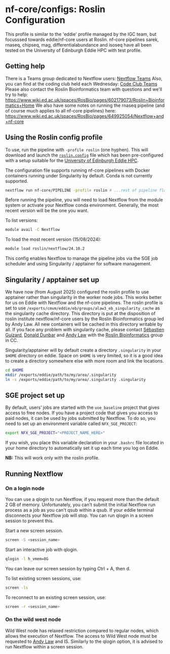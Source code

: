 # nf-core/configs: Roslin Configuration

This profile is similar to the 'eddie' profile managed by the IGC team, but focusssed towards eddie/nf-core users at Roslin.
nf-core pipelines sarek, rnaseq, chipseq, mag, differentialabundance and isoseq have all been tested on the University of Edinburgh Eddie HPC with test profile.

## Getting help

There is a Teams group dedicated to Nextflow users: [Nextflow Teams](https://teams.microsoft.com/l/team/19%3A7e957d32ce1345b8989af14564547690%40thread.tacv2/conversations?groupId=446c509d-b8fd-466c-a66f-52122f0a2fcc&tenantId=2e9f06b0-1669-4589-8789-10a06934dc61)
Also, you can find at the coding club held each Wednesday: [Code Club Teams](https://teams.microsoft.com/l/channel/19%3A1bf9220112e445c382b6beb660ffb61a%40thread.tacv2/Coding%20Club?groupId=cc7a1113-38a1-48f6-9fc6-14700c8da27e&tenantId=2e9f06b0-1669-4589-8789-10a06934dc61)
Please also contact the Roslin Bioinformatics team with questions and we'll try to help: https://www.wiki.ed.ac.uk/spaces/RosBio/pages/602179073/Roslin+Bioinformatics+Home
We also have some notes on running the rnaseq pipeline (and of course much applies to all nf-core pipelines) here: https://www.wiki.ed.ac.uk/spaces/RosBio/pages/649925054/Nextflow+and+nf-core

## Using the Roslin config profile

To use, run the pipeline with `-profile roslin` (one hyphen).
This will download and launch the [`roslin.config`](../conf/roslin.config) file which has been pre-configured with a setup suitable for the [University of Edinburgh Eddie HPC](https://www.ed.ac.uk/information-services/research-support/research-computing/ecdf/high-performance-computing).

The configuration file supports running nf-core pipelines with Docker containers running under Singularity by default. Conda is not currently supported.

```bash
nextflow run nf-core/PIPELINE -profile roslin # ...rest of pipeline flags
```

Before running the pipeline, you will need to load Nextflow from the module system or activate your Nextflow conda environment. Generally, the most recent version will be the one you want.

To list versions:

```bash
module avail -C Nextflow
```

To load the most recent version (15/08/2024):

```bash
module load roslin/nextflow/24.10.2
```

This config enables Nextflow to manage the pipeline jobs via the SGE job scheduler and using Singularity / apptainer for software management.

## Singularity / apptainer set up

We have now (from August 2025) configured the roslin profile to use apptainer rather than singularity in the worker node jobs. This works better for us on Eddie with Nextflow and the nf-core pipelines. The roslin profile is set to use `/exports/cmvm/eddie/eb/groups/alaw3_eb_singularity_cache` as the singularity cache directory. This directory is put at the disposition of roslin institute nextflow/nf-core users by the Roslin Bioinformatics group led by Andy Law. All new containers will be cached in this directory writable by all. If you face any problem with singularity cache, please contact [Sébastien Guizard](sguizard@ed.ac.uk), [Donald Dunbar](donald.dunbar@ed.ac.uk) and [Andy Law](andy.law@roslin.ed.ac.uk) with the [Roslin Bioinformatics](roslin.bioinformatics@roslin.ed.ac.uk) group in CC.

Singularity/apptainer will by default create a directory `.singularity` in your `$HOME` directory on eddie. Space on `$HOME` is very limited, so it is a good idea to create a directory somewhere else with more room and link the locations.

```bash
cd $HOME
mkdir /exports/eddie/path/to/my/area/.singularity
ln -s /exports/eddie/path/to/my/area/.singularity .singularity
```

## SGE project set up

By default, users’ jobs are started with the `uoe_baseline` project that gives access to free nodes. If you have a project code that gives you access to paid nodes, it can be used by jobs submitted by Nextflow. To do so, you need to set up an environment variable called `NFX_SGE_PROJECT`:

```bash
export NFX_SGE_PROJECT="<PROJECT_NAME_HERE>"
```

If you wish, you place this variable declaration in your `.bashrc` file located in your home directory to automatically set it up each time you log on Eddie.

**NB:** This will work only with the roslin profile.

## Running Nextflow

### On a login node

You can use a qlogin to run Nextflow, if you request more than the default 2 GB of memory. Unfortunately, you can't submit the initial Nextflow run process as a job as you can't qsub within a qsub.
If your eddie terminal disconnects your Nextflow job will stop. You can run qlogin in a screen session to prevent this.

Start a new screen session.

```bash
screen -S <session_name>
```

Start an interactive job with qlogin.

```bash
qlogin -l h_vmem=8G
```

You can leave our screen session by typing Ctrl + A, then d.

To list existing screen sessions, use:

```bash
screen -ls
```

To reconnect to an existing screen session, use:

```bash
screen -r <session_name>
```

### On the wild west node

Wild West node has relaxed restriction compared to regular nodes, which allows the execution of Nextflow.
The access to Wild West node must be requested to [Andy Law](andy.law@roslin.ed.ac.uk) and IS.
Similarly to the qlogin option, it is advised to run Nextflow within a screen session.

